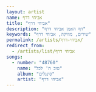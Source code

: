 ```yaml
---
layout: artist
name: אביחי דרף
title: "אביחי דרף"
description: "דף האמן אביחי דרף"
keywords: "שירים, מוזיקה, אביחי דרף"
permalink: /artists/אביחי-דרף/
redirect_from:
  - /artists/list/אביחי דרף
songs:
  - number: "48760"
    name: "טוב ה' לכל"
    album: "סינגלים"
    artist: "אביחי דרף"
---
```

